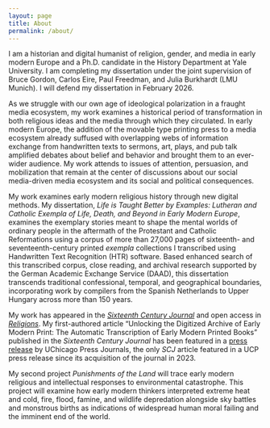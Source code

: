 ```yaml
---
layout: page
title: About
permalink: /about/
---
```


I am a historian and digital humanist of religion, gender, and media in early modern Europe and a Ph.D. candidate in the History Department at Yale University. I am completing my dissertation under the joint supervision of Bruce Gordon, Carlos Eire, Paul Freedman, and Julia Burkhardt (LMU Munich). I will defend my dissertation in February 2026. 

As we struggle with our own age of ideological polarization in a fraught media ecosystem, my work examines a historical period of transformation in both religious ideas and the media through which they circulated. In early modern Europe, the addition of the movable type printing press to a media ecosystem already suffused with overlapping webs of information exchange from handwritten texts to sermons, art, plays, and pub talk amplified debates about belief and behavior and brought them to an ever-wider audience. My work attends to issues of attention, persuasion, and mobilization that remain at the center of discussions about our social media-driven media ecosystem and its social and political consequences.

My work examines early modern religious history through new digital methods. My dissertation, _Life is Taught Better by Examples: Lutheran and Catholic _Exempla_ of Life, Death, and Beyond in Early Modern Europe_, examines the exemplary stories meant to shape the mental worlds of ordinary people in the aftermath of the Protestant and Catholic Reformations using a corpus of more than 27,000 pages of sixteenth- and seventeenth-century printed _exempla_ collections I transcribed using Handwritten Text Recognition (HTR) software. Based enhanced search of this transcribed corpus, close reading, and archival research supported by the German Academic Exchange Service (DAAD), this dissertation transcends traditional confessional, temporal, and geographical boundaries, incorporating work by compilers from the Spanish Netherlands to Upper Hungary across more than 150 years.

My work has appeared in the [_Sixteenth Century Journal_](https://doi.org/10.1086/735052) and open access in [_Religions_](https://doi.org/10.3390/rel15101247). My first-authored article “Unlocking the Digitized Archive of Early Modern Print: The Automatic Transcription of Early Modern Printed Books” published in the _Sixteenth Century Journal_ has been featured in a [press release](https://www-journals-uchicago-edu.yale.idm.oclc.org/journals/scj/pr/250716) by UChicago Press Journals, the only _SCJ_ article featured in a UCP press release since its acquisition of the journal in 2023.

My second project _Punishments of the Land_ will trace early modern religious and intellectual responses to environmental catastrophe. This project will examine how early modern thinkers interpreted extreme heat and cold, fire, flood, famine, and wildlife depredation alongside sky battles and monstrous births as indications of widespread human moral failing and the imminent end of the world.

